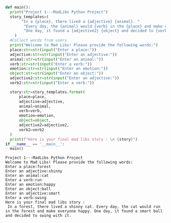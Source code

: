 ```python
def main():
  print("Project 1---MadLibs Python Project")
  story_templates=(
       "In a {place}, there lived a {adjective} {animal}. "
        "Every day, the {animal} would {verb} in the {place} and make everyone {emotion}. "
        "One day, it found a {adjective2} {object} and decided to {verb2} with it."
    )
  #Collect words from users
  print("Welcome to Mad Libs! Please provide the following words:")
  place:str=str(input("Enter a place:"))
  adjective:str=str(input("Enter an adjective:"))
  animal:str=str(input("Enter an animal:"))
  verb:str=str(input("Enter a verb:"))
  emotion:str=str(input("Enter an emotion:"))
  object:str=str(input("Enter an object:"))
  adjective2:str=str(input("Enter an adjective:"))
  verb2:str=str(input("Enter a verb:"))

  story:str=story_templates.format(
      place=place,
      adjective=adjective,
      animal=animal,
      verb=verb,
      emotion=emotion,
      object=object,
      adjective2=adjective2,
      verb2=verb2
  )
  print(f"Here is your final mad libs story : \n {story}")
if __name__ == '__main__':
  main()
```

    Project 1---MadLibs Python Project
    Welcome to Mad Libs! Please provide the following words:
    Enter a place:forest
    Enter an adjective:shinny
    Enter an animal:cat
    Enter a verb:run
    Enter an emotion:happy
    Enter an object:ball
    Enter an adjective:smart
    Enter a verb:swing
    Here is your final mad libs story : 
     In a forest, there lived a shinny cat. Every day, the cat would run in the forest and make everyone happy. One day, it found a smart ball and decided to swing with it.
    
